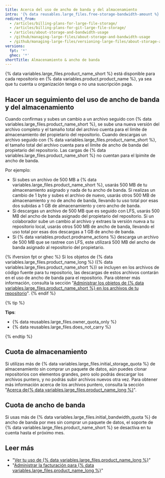 ```yaml
---
title: Acerca del uso de ancho de banda y del almacenamiento
intro: '{% data reusables.large_files.free-storage-bandwidth-amount %}'
redirect_from:
  - /articles/billing-plans-for-large-file-storage/
  - /articles/billing-plans-for-git-large-file-storage/
  - /articles/about-storage-and-bandwidth-usage
  - /github/managing-large-files/about-storage-and-bandwidth-usage
  - /github/managing-large-files/versioning-large-files/about-storage-and-bandwidth-usage
versions:
  fpt: '*'
  ghec: '*'
shortTitle: Almacenamiento & ancho de banda
---
```


{% data variables.large_files.product_name_short %} está disponible para cada repositorio en {% data variables.product.product_name %}, ya sea que tu cuenta u organización tenga o no una suscripción paga.

## Hacer un seguimiento del uso de ancho de banda y del almacenamiento

Cuando confirmas y subes un cambio a un archivo seguido con {% data variables.large_files.product_name_short %}, se sube una nueva versión del archivo completo y el tamaño total del archivo cuenta para el límite de almacenamiento del propietario del repositorio. Cuando descargas un archivo seguido con {% data variables.large_files.product_name_short %}, el tamaño total del archivo cuenta para el límite de ancho de banda del propietario del repositorio. Las cargas de {% data variables.large_files.product_name_short %} no cuentan para el lpimite de ancho de banda.

Por ejemplo:
- Si subes un archivo de 500 MB a {% data variables.large_files.product_name_short %}, usarás 500 MB de tu almacenamiento asignado y nada de tu ancho de banda. Si realizas un cambio de 1 byte y subes el archivo de nuevo, usarás otros 500 MB de almacenamiento y no de ancho de banda, llevando tu uso total por esas dos subidas a 1 GB de almacenamiento y cero ancho de banda.
- Si descargas un archivo de 500 MB que es seguido con LFS, usarás 500 MB del ancho de banda asignado del propietario del repositorio. Si un colaborador sube un cambio al archivo y extraes la versión nueva a tu repositorio local, usarás otros 500 MB de ancho de banda, llevando el uso total por esas dos descargas a 1 GB de ancho de banda.
- Si {% data variables.product.prodname_actions %} descarga un archivo de 500 MB que se rastree con LFS, este utilizará 500 MB del ancho de banda asignado al repositorio del propietario.

{% ifversion fpt or ghec %}
Si los objetos de {% data variables.large_files.product_name_long %} ({% data variables.large_files.product_name_short %}) se incluyen en los archivos de código fuente para tu repositorio, las descargas de estos archivos contarán en el uso de ancho de banda para el repositorio. Para obtener más información, consulta la sección "[Administrar los objetos de {% data variables.large_files.product_name_short %} en los archivos de tu repositorio](/github/administering-a-repository/managing-git-lfs-objects-in-archives-of-your-repository)".
{% endif %}

{% tip %}

**Tips**:
- {% data reusables.large_files.owner_quota_only %}
- {% data reusables.large_files.does_not_carry %}

{% endtip %}

## Cuota de almacenamiento

Si utilizas más de {% data variables.large_files.initial_storage_quota %} de almacenamiento sin comprar un paquete de datos, aún puedes clonar repositorios con elementos grandes, pero solo podrás descargar los archivos puntero, y no podrás subir archivos nuevos otra vez. Para obtener más información acerca de los archivos puntero, consulta la sección "[Acerca de{% data variables.large_files.product_name_long %}](/github/managing-large-files/about-git-large-file-storage#pointer-file-format)".

## Cuota de ancho de banda

Si usas más de {% data variables.large_files.initial_bandwidth_quota %} de ancho de banda por mes sin comprar un paquete de datos, el soporte de {% data variables.large_files.product_name_short %} se desactiva en tu cuenta hasta el próximo mes.

## Leer más

- "[Ver tu uso de {% data variables.large_files.product_name_long %}](/articles/viewing-your-git-large-file-storage-usage)"
- "[Administrar la facturación para {% data variables.large_files.product_name_long %}](/articles/managing-billing-for-git-large-file-storage)"
